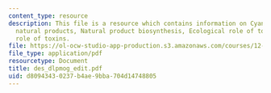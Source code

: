 ```yaml
---
content_type: resource
description: This file is a resource which contains information on Cyanobacterial
  natural products, Natural product biosynthesis, Ecological role of toxins and Physiological
  role of toxins.
file: https://ol-ocw-studio-app-production.s3.amazonaws.com/courses/12-746-marine-organic-geochemistry-spring-2005/d80943430237b4ae9bba704d14748805_des_dlpmog_edit.pdf
file_type: application/pdf
resourcetype: Document
title: des_dlpmog_edit.pdf
uid: d8094343-0237-b4ae-9bba-704d14748805
---
```


